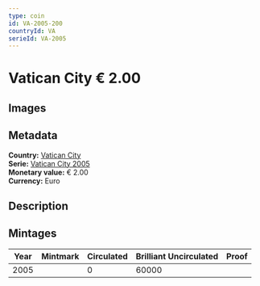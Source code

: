 ```yaml
---
type: coin
id: VA-2005-200
countryId: VA
serieId: VA-2005
---
```


# Vatican City € 2.00

## Images


## Metadata

**Country:** [Vatican City](../index.md)\
**Serie:** [Vatican City 2005](index.md)\
**Monetary value:** € 2.00\
**Currency:** Euro

## Description


## Mintages

| Year | Mintmark | Circulated | Brilliant Uncirculated | Proof |
| ---- | -------- | ---------- | ---------------------- | ----- |
| 2005 |  | 0| 60000 |  |
